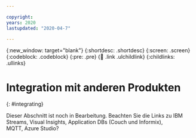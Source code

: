 ```yaml
---

copyright:
years: 2020
lastupdated: "2020-04-7"

---
```


{:new_window: target="blank"}
{:shortdesc: .shortdesc}
{:screen: .screen}
{:codeblock: .codeblock}
{:pre: .pre}
{:child: .link .ulchildlink}
{:childlinks: .ullinks}

# Integration mit anderen Produkten
{: #integrating}

Dieser Abschnitt ist noch in Bearbeitung. Beachten Sie die Links zu IBM Streams, Visual Insights, Application DBs (Couch und Informix), MQTT, Azure Studio?

